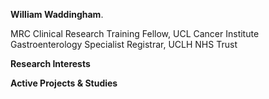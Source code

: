 

**William Waddingham**. 

MRC Clinical Research Training Fellow, UCL Cancer Institute  
Gastroenterology Specialist Registrar, UCLH NHS Trust  

**Research Interests**

**Active Projects & Studies** 
